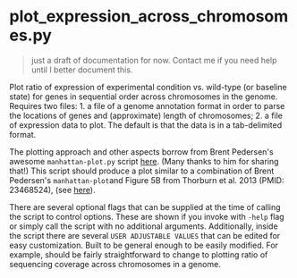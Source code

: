# plot_expression_across_chromosomes.py

> just a draft of documentation for now. Contact me if you need help until I better document this.

Plot ratio of expression of experimental condition vs. wild-type (or 
baseline state) for genes in sequential order across chromosomes in the genome. Requires two files: 1. a 
file of a genome annotation format in order to parse the locations of genes 
and (approximate) length of chromosomes; 2. a file of expression data to plot.
The default is that the data is in a tab-delimited format.

The plotting approach and other aspects borrow from Brent Pedersen's awesome
`manhattan-plot.py` script [here](https://github.com/brentp/bio-playground/blob/master/plots/manhattan-plot.py). (Many thanks to him for sharing that!)
This script should produce a plot similar to a combination of Brent Pedersen's
`manhattan-plot`and Figure 5B from Thorburn et al. 2013 (PMID: 23468524), (see [here](https://www.ncbi.nlm.nih.gov/pmc/articles/PMC3639041/)).

There are several optional flags that can be supplied at the time of calling
the script to control options. These are shown if you invoke with `-help` 
flag or simply call the script with no additional arguments. Additionally, 
inside the script there are several `USER ADJUSTABLE VALUES` that can be 
edited for easy customization.
Built to be general enough to be easily modified. For example, should be 
fairly straightforward to change to plotting ratio of sequencing coverage 
across chromosomes in a genome.



